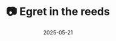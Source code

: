---
title: '📷 Egret in the reeds'
date: '2025-05-21'
image: 'https://cdn.diblasio.social/static/photos/2025/20250521_125707.jpg'
thumbnail: 'https://cdn.diblasio.social/static/photos/2025/thumbnails/20250521_125707.jpg'
alt_text: "A white egret standing in water surrounded by tall green reeds."
tags:
  - "#Photography"
  - "#Netherlands"
  - "#Huizen"
  - "#Egret"
  - "#Nature"
  - "#Wildlife"
  - "#NaturePhotography"
  - "#FujifilmXT4"
  - "#BirdWatching"
description: ''
created_date: '2025-05-21'
location: "Randweg, Stad en Lande, Huizerhoogt, Huizen, Noord-Holland, Nederland, 1276 GE, Nederland"
exif_data: "FUJIFILM X-T4 XF100-400mmF4.5-5.6 R LM OIS WR (1/150 | f/5.6 | ISO 500)"
draft: false
---
